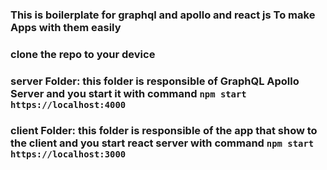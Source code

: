 ### This is boilerplate for graphql and apollo and react js To make Apps with them easily
### clone the repo to your device 
### server Folder: this folder is responsible of GraphQL Apollo Server and you start it with command `npm start`  `https://localhost:4000`
### client Folder: this folder is responsible of the app that show to the client and you start react server with command `npm start` `https://localhost:3000`
